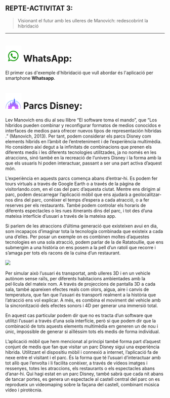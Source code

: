 ## REPTE-ACTIVITAT 3:
> Visionant el futur amb les ulleres de Manovich: redescobrint la hibridació
---

# <img src="./whatsappicon.png" width="50" height="50">  WhatsApp:
El primer cas d'exemple d'hibridació que vull abordar és l'aplicació per smartphone **Whatsapp**. 

# <img src="./disney.png" width="50" height="50">  Parcs Disney: 

Lev Manovich ens diu al seu llibre “El software toma el mando”, que “Los híbridos pueden combinar y reconfigurar formatos de medios conocidos e interfaces de medios para ofrecer nuevos tipos de representación híbridas .” (Manovich, 2013). Per tant, podem considerar els parcs Disney com elements híbrids en l’àmbit de l’entreteniment i de l’experiència multimèdia. Ho considero així degut a la infinitats de combinacions que prenen els diferents medis i les diferents tecnologies utilitzades, ja no només en les atraccions, sinó també en la recreació de l’univers Disney i la forma amb la que els usuaris hi poden interactuar, passant a ser una part activa d’aquest món. 

L’experiència en aquests parcs comença abans d’entrar-hi. Es podem fer tours virtuals a través de Google Earth o a través de la pàgina de visitorlando.com, en el cas del parc d’aquesta ciutat. Mentre ens dirigim al parc, podem descarregar l’aplicació mòbil que ens ajudarà a geolocalitzar-nos dins del parc, conèixer el temps d’espera a cada atracció, o a fer reserves per els restaurants. També podem controlar els horaris de diferents espectacles o les rues itinerants dins del parc, i tot des d’una mateixa interfície d’usuari a través de la mateixa app.

Si parlem de les atraccions d’última generació que existeixen avui en dia, som incapaços d’imaginar tota la tecnologia combinada que existeix a cada una d’elles. Per posar un exemple on es combinen moltes d’aquestes tecnologies en una sola atracció, podem parlar de la de Ratatoullie, que ens submergim a una història on ens posem a la pell d’un ratolí que recorre i s’amaga per tots els racons de la cuina d’un restaurant.  


<img src="https://disneyfacil.com/wp-content/uploads/2021/01/Atraccion-ratatouille-disney.jpg">


Per simular això l’usuari és transportat, amb ulleres 3D i en un vehicle autònom sense raïls, per diferents habitacions ambientades amb la pel·lícula del mateix nom. A través de projeccions de pantalla 3D a cada sala, també apareixen efectes reals com olors, aigua, aire i canvis de temperatura, que fan que l’usuari és transporti realment a la història que l’atracció ens vol explicar. A més, es combina el moviment del vehicle amb la sincronització dels efectes sonors i 4D per generar una immersió total.

<a href="https://www.youtube.com/watch?v=WtZdXqY1TKs" title="Ratatouille: The Adventure Ride"></a>


En aquest cas particular podem dir que no es tracta d’un software que utilitzi l’usuari a través d’una sola interfície, però si que podem dir que la combinació de tots aquests elements multimèdia em generen un de nou i únic, impossible de generar si aïlléssim tots els medis de forma individual.

L’aplicació mòbil que hem mencionat al principi també forma part d’aquest conjunt de medis que fan que visitar un parc Disney sigui una experiència hibrida. Utilitzant el dispositiu mòbil i connexió a internet, l’aplicació fa de nexe entre el visitant i el parc. És la forma que té l’usuari d’interactuar amb tot allò que l’envolta i li facilita conèixer, a través de vídeos imatges i ressenyes, totes les atraccions, els restaurants o els espectacles abans d’anar-hi.
Qui hagi estat en un parc Disney, també sabrà que cada nit abans de tancar portes, es genera un espectacle al castell central del parc on es reprodueix un videomaping sobre la façana del castell, combinant música vídeo i pirotècnia.




